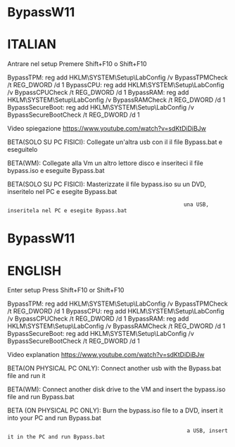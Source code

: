 # BypassW11
# ITALIAN
Antrare nel setup 
Premere Shift+F10 o Shift+F10

BypassTPM: 
reg add HKLM\SYSTEM\Setup\LabConfig /v BypassTPMCheck /t REG_DWORD /d 1 
BypassCPU: 
reg add HKLM\SYSTEM\Setup\LabConfig /v BypassCPUCheck /t REG_DWORD /d 1 
BypassRAM: 
reg add HKLM\SYSTEM\Setup\LabConfig /v BypassRAMCheck /t REG_DWORD /d 1 
BypassSecureBoot: 
reg add HKLM\SYSTEM\Setup\LabConfig /v BypassSecureBootCheck /t REG_DWORD /d 1

Video spiegazione https://www.youtube.com/watch?v=sdKtDiDiBJw

BETA(SOLO SU PC FISICI): Collegate un'altra usb con il il file Bypass.bat e eseguitelo

BETA(WM): Collegate alla Vm un altro lettore disco e inseriteci il file bypass.iso e eseguite Bypass.bat

BETA(SOLO SU PC FISICI): Masterizzate il file bypass.iso su un DVD, inseritelo nel PC e esegite Bypass.bat

                                                            una USB, inseritela nel PC e esegite Bypass.bat
                                                          
# BypassW11
# ENGLISH
Enter setup
Press Shift+F10 or Shift+F10

BypassTPM:
reg add HKLM\SYSTEM\Setup\LabConfig /v BypassTPMCheck /t REG_DWORD /d 1
BypassCPU:
reg add HKLM\SYSTEM\Setup\LabConfig /v BypassCPUCheck /t REG_DWORD /d 1
BypassRAM:
reg add HKLM\SYSTEM\Setup\LabConfig /v BypassRAMCheck /t REG_DWORD /d 1
BypassSecureBoot:
reg add HKLM\SYSTEM\Setup\LabConfig /v BypassSecureBootCheck /t REG_DWORD /d 1

Video explanation https://www.youtube.com/watch?v=sdKtDiDiBJw

BETA(ON PHYSICAL PC ONLY): Connect another usb with the Bypass.bat file and run it

BETA(WM): Connect another disk drive to the VM and insert the bypass.iso file and run Bypass.bat

BETA (ON PHYSICAL PC ONLY): Burn the bypass.iso file to a DVD, insert it into your PC and run Bypass.bat

                                                             a USB, insert it in the PC and run Bypass.bat
